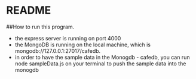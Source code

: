 # README

##How to run this program. 
- the express server is running on port 4000
- the MongoDB is running on the local machine, which is mongodb://127.0.0.1:27017/cafedb.
- in order to have the sample data in the Monogdb - cafedb, you can run node sampleData.js on your terminal to push the sample data into the monogdb


